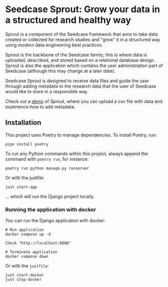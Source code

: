 # Seedcase Sprout: Grow your data in a structured and healthy way

Sprout is a component of the Seedcase framework that aims to take data created or collected for research studies and "grow" it in a structured way using modern data engineering best practices.

Sprout is the backbone of the Seedcase family; this is where data is uploaded, described, and stored based on a relational database design. Sprout is also the application which contains the user administration part of Seedcase (although this may change at a later date).

Seedcase Sprout is designed to receive data files and guide the user through adding metadata to the research data that the user of Seedcase would like to store in a responsible way.

Check out a [demo](https://seedcase-sprout.fly.dev/) of Sprout, where you can upload a csv file with data and experience how to add metadata.

## Installation

This project uses Poetry to manage dependencies. To install Poetry, run:

```
pipx install poetry
```

To run any Python commands within this project, always append the command with `poetry run`, for instance:

```
poetry run python manage.py runserver
```

Or with the justfile:

```
just start-app
```

... which will run the Django project locally.

### Running the application with docker

You can run the Django application with docker:

```
# Run application
docker compose up -d

Check "http://localhost:8000"

# Terminate application
docker compose down
```

Or with the `justfile`:

```
just start-docker
just stop-docker
```
